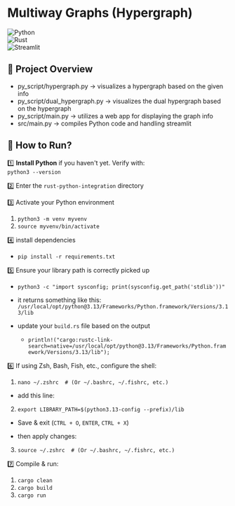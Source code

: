 # Multiway Graphs (Hypergraph)

![Python](https://img.shields.io/badge/Python-3.13-blue)  
![Rust](https://img.shields.io/badge/Rust-1.71-orange)  
![Streamlit](https://img.shields.io/badge/Streamlit-Web%20App-red)

## 📌 Project Overview

- py_script/hypergraph.py -> visualizes a hypergraph based on the given info
- py_script/dual_hypergraph.py -> visualizes the dual hypergraph based on the hypergraph
- py_script/main.py -> utilizes a web app for displaying the graph info
- src/main.py -> compiles Python code and handling streamlit

## 🚀 How to Run?

1️⃣ **Install Python** if you haven't yet. Verify with:  
`python3 --version`

2️⃣ Enter the `rust-python-integration` directory

3️⃣ Activate your Python environment

1. `python3 -m venv myvenv`
2. `source myvenv/bin/activate`

4️⃣ install dependencies
- `pip install -r requirements.txt`

5️⃣ Ensure your library path is correctly picked up
- `python3 -c "import sysconfig; print(sysconfig.get_path('stdlib'))"`
- it returns something like this: `/usr/local/opt/python@3.13/Frameworks/Python.framework/Versions/3.13/lib`

- update your `build.rs` file based on the output
  - `println!("cargo:rustc-link-search=native=/usr/local/opt/python@3.13/Frameworks/Python.framework/Versions/3.13/lib");`

6️⃣ If using Zsh, Bash, Fish, etc., configure the shell:
1. `nano ~/.zshrc  # (Or ~/.bashrc, ~/.fishrc, etc.)`

- add this line:
2. `export LIBRARY_PATH=$(python3.13-config --prefix)/lib`

- Save & exit (`CTRL + O`, `ENTER`, `CTRL + X`)
  
- then apply changes:
3. `source ~/.zshrc  # (Or ~/.bashrc, ~/.fishrc, etc.)`

7️⃣ Compile & run:
1. `cargo clean`
2. `cargo build`
3. `cargo run`
